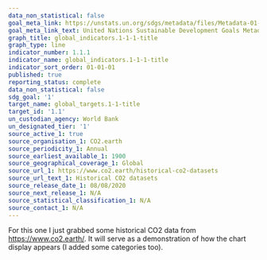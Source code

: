 ```yaml
---
data_non_statistical: false
goal_meta_link: https://unstats.un.org/sdgs/metadata/files/Metadata-01-01-01a.pdf
goal_meta_link_text: United Nations Sustainable Development Goals Metadata (pdf 894kB)
graph_title: global_indicators.1-1-1-title
graph_type: line
indicator_number: 1.1.1
indicator_name: global_indicators.1-1-1-title
indicator_sort_order: 01-01-01
published: true
reporting_status: complete
data_non_statistical: false
sdg_goal: '1'
target_name: global_targets.1-1-title
target_id: '1.1'
un_custodian_agency: World Bank
un_designated_tier: '1'
source_active_1: true
source_organisation_1: CO2.earth
source_periodicity_1: Annual
source_earliest_available_1: 1900
source_geographical_coverage_1: Global
source_url_1: https://www.co2.earth/historical-co2-datasets
source_url_text_1: Historical CO2 datasets
source_release_date_1: 08/08/2020
source_next_release_1: N/A
source_statistical_classification_1: N/A
source_contact_1: N/A
---
```

For this one I just grabbed some historical CO2 data from https://www.co2.earth/. It will serve as a demonstration of how the chart display appears (I added some categories too).
